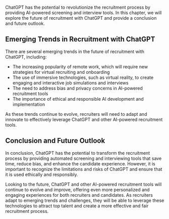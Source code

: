 
ChatGPT has the potential to revolutionize the recruitment process by providing AI-powered screening and interview tools. In this chapter, we will explore the future of recruitment with ChatGPT and provide a conclusion and future outlook.

Emerging Trends in Recruitment with ChatGPT
-------------------------------------------

There are several emerging trends in the future of recruitment with ChatGPT, including:

* The increasing popularity of remote work, which will require new strategies for virtual recruiting and onboarding
* The use of immersive technologies, such as virtual reality, to create engaging and interactive job simulations and interviews
* The need to address bias and privacy concerns in AI-powered recruitment tools
* The importance of ethical and responsible AI development and implementation

As these trends continue to evolve, recruiters will need to adapt and innovate to effectively leverage ChatGPT and other AI-powered recruitment tools.

Conclusion and Future Outlook
-----------------------------

In conclusion, ChatGPT has the potential to transform the recruitment process by providing automated screening and interviewing tools that save time, reduce bias, and enhance the candidate experience. However, it is important to recognize the limitations and risks of ChatGPT and ensure that it is used ethically and responsibly.

Looking to the future, ChatGPT and other AI-powered recruitment tools will continue to evolve and improve, offering even more personalized and engaging experiences for both recruiters and candidates. As recruiters adapt to emerging trends and challenges, they will be able to leverage these technologies to attract top talent and create a more effective and fair recruitment process.
